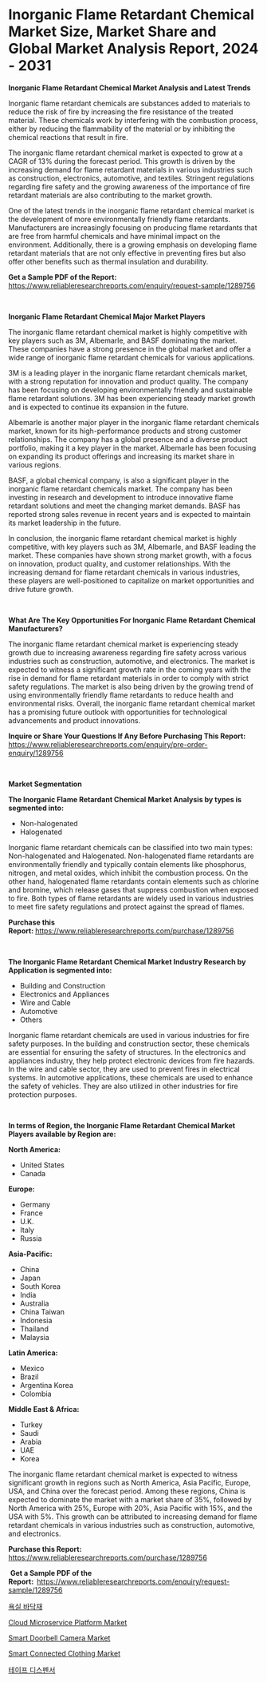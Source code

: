 <p><h1>Inorganic Flame Retardant Chemical Market Size, Market Share and Global Market Analysis Report, 2024 - 2031</h1></p><p><strong>Inorganic Flame Retardant Chemical Market Analysis and Latest Trends</strong></p>
<p><p>Inorganic flame retardant chemicals are substances added to materials to reduce the risk of fire by increasing the fire resistance of the treated material. These chemicals work by interfering with the combustion process, either by reducing the flammability of the material or by inhibiting the chemical reactions that result in fire.</p><p>The inorganic flame retardant chemical market is expected to grow at a CAGR of 13% during the forecast period. This growth is driven by the increasing demand for flame retardant materials in various industries such as construction, electronics, automotive, and textiles. Stringent regulations regarding fire safety and the growing awareness of the importance of fire retardant materials are also contributing to the market growth.</p><p>One of the latest trends in the inorganic flame retardant chemical market is the development of more environmentally friendly flame retardants. Manufacturers are increasingly focusing on producing flame retardants that are free from harmful chemicals and have minimal impact on the environment. Additionally, there is a growing emphasis on developing flame retardant materials that are not only effective in preventing fires but also offer other benefits such as thermal insulation and durability.</p></p>
<p><strong>Get a Sample PDF of the Report:&nbsp;</strong> <a href="https://www.reliableresearchreports.com/enquiry/request-sample/1289756">https://www.reliableresearchreports.com/enquiry/request-sample/1289756</a></p>
<p>&nbsp;</p>
<p><strong>Inorganic Flame Retardant Chemical Major Market Players</strong></p>
<p><p>The inorganic flame retardant chemical market is highly competitive with key players such as 3M, Albemarle, and BASF dominating the market. These companies have a strong presence in the global market and offer a wide range of inorganic flame retardant chemicals for various applications.</p><p>3M is a leading player in the inorganic flame retardant chemicals market, with a strong reputation for innovation and product quality. The company has been focusing on developing environmentally friendly and sustainable flame retardant solutions. 3M has been experiencing steady market growth and is expected to continue its expansion in the future.</p><p>Albemarle is another major player in the inorganic flame retardant chemicals market, known for its high-performance products and strong customer relationships. The company has a global presence and a diverse product portfolio, making it a key player in the market. Albemarle has been focusing on expanding its product offerings and increasing its market share in various regions.</p><p>BASF, a global chemical company, is also a significant player in the inorganic flame retardant chemicals market. The company has been investing in research and development to introduce innovative flame retardant solutions and meet the changing market demands. BASF has reported strong sales revenue in recent years and is expected to maintain its market leadership in the future.</p><p>In conclusion, the inorganic flame retardant chemical market is highly competitive, with key players such as 3M, Albemarle, and BASF leading the market. These companies have shown strong market growth, with a focus on innovation, product quality, and customer relationships. With the increasing demand for flame retardant chemicals in various industries, these players are well-positioned to capitalize on market opportunities and drive future growth.</p></p>
<p>&nbsp;</p>
<p><strong>What Are The Key Opportunities For Inorganic Flame Retardant Chemical Manufacturers?</strong></p>
<p><p>The inorganic flame retardant chemical market is experiencing steady growth due to increasing awareness regarding fire safety across various industries such as construction, automotive, and electronics. The market is expected to witness a significant growth rate in the coming years with the rise in demand for flame retardant materials in order to comply with strict safety regulations. The market is also being driven by the growing trend of using environmentally friendly flame retardants to reduce health and environmental risks. Overall, the inorganic flame retardant chemical market has a promising future outlook with opportunities for technological advancements and product innovations.</p></p>
<p><strong>Inquire or Share Your Questions If Any Before Purchasing This Report:</strong> <a href="https://www.reliableresearchreports.com/enquiry/pre-order-enquiry/1289756">https://www.reliableresearchreports.com/enquiry/pre-order-enquiry/1289756</a></p>
<p>&nbsp;</p>
<p><strong>Market Segmentation</strong></p>
<p><strong>The Inorganic Flame Retardant Chemical Market Analysis by types is segmented into:</strong></p>
<p><ul><li>Non-halogenated</li><li>Halogenated</li></ul></p>
<p><p>Inorganic flame retardant chemicals can be classified into two main types: Non-halogenated and Halogenated. Non-halogenated flame retardants are environmentally friendly and typically contain elements like phosphorus, nitrogen, and metal oxides, which inhibit the combustion process. On the other hand, halogenated flame retardants contain elements such as chlorine and bromine, which release gases that suppress combustion when exposed to fire. Both types of flame retardants are widely used in various industries to meet fire safety regulations and protect against the spread of flames.</p></p>
<p><strong>Purchase this Report:&nbsp;</strong><a href="https://www.reliableresearchreports.com/purchase/1289756">https://www.reliableresearchreports.com/purchase/1289756</a></p>
<p>&nbsp;</p>
<p><strong>The Inorganic Flame Retardant Chemical Market Industry Research by Application is segmented into:</strong></p>
<p><ul><li>Building and Construction</li><li>Electronics and Appliances</li><li>Wire and Cable</li><li>Automotive</li><li>Others</li></ul></p>
<p><p>Inorganic flame retardant chemicals are used in various industries for fire safety purposes. In the building and construction sector, these chemicals are essential for ensuring the safety of structures. In the electronics and appliances industry, they help protect electronic devices from fire hazards. In the wire and cable sector, they are used to prevent fires in electrical systems. In automotive applications, these chemicals are used to enhance the safety of vehicles. They are also utilized in other industries for fire protection purposes.</p></p>
<p>&nbsp;</p>
<p><strong>In terms of Region, the Inorganic Flame Retardant Chemical Market Players available by Region are:</strong></p>
<p>
    <p> <strong> North America: </strong>
        <ul>
            <li>United States</li>
            <li>Canada</li>
        </ul>
        </p> 
    <p> <strong> Europe: </strong>
        <ul>
            <li>Germany</li>
            <li>France</li>
            <li>U.K.</li>
            <li>Italy</li>
            <li>Russia</li>
        </ul>
        </p> 
    <p> <strong> Asia-Pacific: </strong>
        <ul>
            <li>China</li>
            <li>Japan</li>
            <li>South Korea</li>
            <li>India</li>
            <li>Australia</li>
            <li>China Taiwan</li>
            <li>Indonesia</li>
            <li>Thailand</li>
            <li>Malaysia</li>
        </ul>
        </p> 
    <p> <strong> Latin America: </strong>
        <ul>
            <li>Mexico</li>
            <li>Brazil</li>
            <li>Argentina Korea</li>
            <li>Colombia</li>
        </ul>
        </p> 
    <p> <strong> Middle East & Africa: </strong>
        <ul>
            <li>Turkey</li>
            <li>Saudi</li>
            <li>Arabia</li>
            <li>UAE</li>
            <li>Korea</li>
        </ul>
    </p>
    </p>
<p><p>The inorganic flame retardant chemical market is expected to witness significant growth in regions such as North America, Asia Pacific, Europe, USA, and China over the forecast period. Among these regions, China is expected to dominate the market with a market share of 35%, followed by North America with 25%, Europe with 20%, Asia Pacific with 15%, and the USA with 5%. This growth can be attributed to increasing demand for flame retardant chemicals in various industries such as construction, automotive, and electronics.</p></p>
<p><strong>Purchase this Report: </strong><a href="https://www.reliableresearchreports.com/purchase/1289756">https://www.reliableresearchreports.com/purchase/1289756</a></p>
<p>&nbsp;<strong>Get a Sample PDF of the Report:&nbsp;&nbsp;</strong><a href="https://www.reliableresearchreports.com/enquiry/request-sample/1289756">https://www.reliableresearchreports.com/enquiry/request-sample/1289756</a></p>
<p><strong></strong></p>
<p><p><a href="https://medium.com/@arsila97/%EC%9A%95%EC%8B%A4-%EB%B0%94%EB%8B%A5-%EC%8B%9C%EC%9E%A5-%EA%B7%9C%EB%AA%A8-%EC%8B%9C%EC%9E%A5-%EC%A0%84%EB%A7%9D-%EB%B0%8F-%EC%8B%9C%EC%9E%A5-%EC%98%88%EC%B8%A1-2024%EB%85%84%EB%B6%80%ED%84%B0-2031%EB%85%84%EA%B9%8C%EC%A7%80-5dd8289dbe3a">욕실 바닥재</a></p><p><a href="https://github.com/singletonthaxterkelliehr2df/Market-Research-Report-List-1/blob/main/cloud-microservice-platform-market.md">Cloud Microservice Platform Market</a></p><p><a href="https://view.publitas.com/reportprime-1/smart-doorbell-camera-market-a-comprehensive-report-of-its-market-share-growth-trends-2024-2031/">Smart Doorbell Camera Market</a></p><p><a href="https://view.publitas.com/reportprime-1/smart-connected-clothing-market-dynamics-2024-2031-also-about-its-market-trends-projections-and-opportunities/">Smart Connected Clothing Market</a></p><p><a href="https://medium.com/@arsila97/%ED%85%8C%EC%9D%B4%ED%94%84-%EB%94%94%EC%8A%A4%ED%8E%9C%EC%84%9C-%EC%8B%9C%EC%9E%A5-%EC%A7%80%ED%91%9C%EC%9D%98-%ED%95%B4%EC%84%9D-%EC%8B%9C%EC%9E%A5-%EC%A0%90%EC%9C%A0%EC%9C%A8-%EB%8F%99%ED%96%A5-%EB%B0%8F-%EC%84%B1%EC%9E%A5-%ED%8C%A8%ED%84%B4-6bc72d539304">테이프 디스펜서</a></p></p>